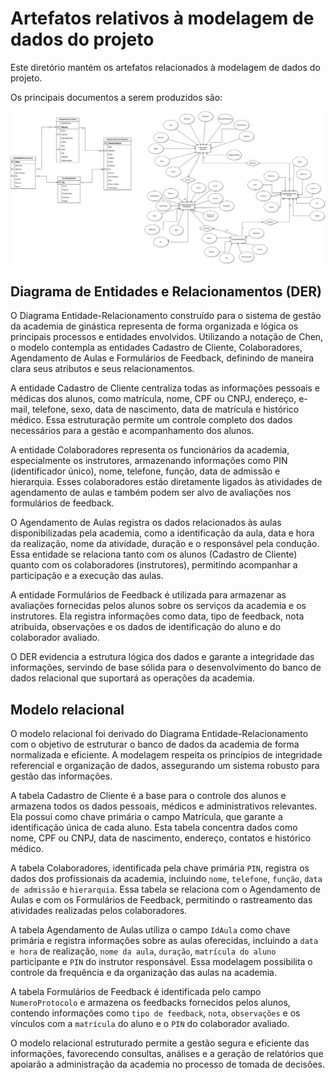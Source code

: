 # Artefatos relativos à modelagem de dados do projeto

Este diretório mantém os artefatos relacionados à modelagem de dados do projeto.

Os principais documentos a serem produzidos são:

<img src="./Academia de Ginastica.drawio.svg" alt="Modelo Relacional e DER" width="1000">

## Diagrama de Entidades e Relacionamentos (DER)

O Diagrama Entidade-Relacionamento construído para o sistema de gestão da academia de ginástica representa de forma organizada e lógica os principais processos e entidades envolvidos. Utilizando a notação de Chen, o modelo contempla as entidades Cadastro de Cliente, Colaboradores, Agendamento de Aulas e Formulários de Feedback, definindo de maneira clara seus atributos e seus relacionamentos.

A entidade Cadastro de Cliente centraliza todas as informações pessoais e médicas dos alunos, como matrícula, nome, CPF ou CNPJ, endereço, e-mail, telefone, sexo, data de nascimento, data de matrícula e histórico médico. Essa estruturação permite um controle completo dos dados necessários para a gestão e acompanhamento dos alunos.

A entidade Colaboradores representa os funcionários da academia, especialmente os instrutores, armazenando informações como PIN (identificador único), nome, telefone, função, data de admissão e hierarquia. Esses colaboradores estão diretamente ligados às atividades de agendamento de aulas e também podem ser alvo de avaliações nos formulários de feedback.

O Agendamento de Aulas registra os dados relacionados às aulas disponibilizadas pela academia, como a identificação da aula, data e hora da realização, nome da atividade, duração e o responsável pela condução. Essa entidade se relaciona tanto com os alunos (Cadastro de Cliente) quanto com os colaboradores (instrutores), permitindo acompanhar a participação e a execução das aulas.

A entidade Formulários de Feedback é utilizada para armazenar as avaliações fornecidas pelos alunos sobre os serviços da academia e os instrutores. Ela registra informações como data, tipo de feedback, nota atribuída, observações e os dados de identificação do aluno e do colaborador avaliado.

O DER evidencia a estrutura lógica dos dados e garante a integridade das informações, servindo de base sólida para o desenvolvimento do banco de dados relacional que suportará as operações da academia.

## Modelo relacional

O modelo relacional foi derivado do Diagrama Entidade-Relacionamento com o objetivo de estruturar o banco de dados da academia de forma normalizada e eficiente. A modelagem respeita os princípios de integridade referencial e organização de dados, assegurando um sistema robusto para gestão das informações.

A tabela Cadastro de Cliente é a base para o controle dos alunos e armazena todos os dados pessoais, médicos e administrativos relevantes. Ela possui como chave primária o campo Matrícula, que garante a identificação única de cada aluno. Esta tabela concentra dados como nome, CPF ou CNPJ, data de nascimento, endereço, contatos e histórico médico.

A tabela Colaboradores, identificada pela chave primária `PIN`, registra os dados dos profissionais da academia, incluindo `nome`, `telefone`, `função`, `data de admissão` e `hierarquia`. Essa tabela se relaciona com o Agendamento de Aulas e com os Formulários de Feedback, permitindo o rastreamento das atividades realizadas pelos colaboradores.

A tabela Agendamento de Aulas utiliza o campo `IdAula` como chave primária e registra informações sobre as aulas oferecidas, incluindo a `data e hora` de realização, `nome da aula`, `duração`, `matrícula do aluno` participante e `PIN` do instrutor responsável. Essa modelagem possibilita o controle da frequência e da organização das aulas na academia.

A tabela Formulários de Feedback é identificada pelo campo `NumeroProtocolo` e armazena os feedbacks fornecidos pelos alunos, contendo informações como `tipo de feedback`, `nota`, `observações` e os vínculos com a `matrícula` do aluno e o `PIN` do colaborador avaliado.

O modelo relacional estruturado permite a gestão segura e eficiente das informações, favorecendo consultas, análises e a geração de relatórios que apoiarão a administração da academia no processo de tomada de decisões.
